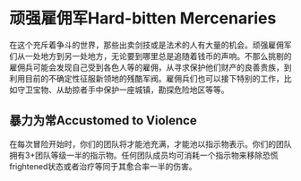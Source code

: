 # 顽强雇佣军Hard-bitten Mercenaries

在这个充斥着争斗的世界，那些出卖剑技或是法术的人有大量的机会。顽强雇佣军们从一处地方到另一处地方，无论要到哪里总是追随着钱币的声响。不那么挑剔的雇佣兵可能会发现自己受到各色人等的雇佣，从寻求保护他们财产的良善贵族，到利用目前的不确定性征服新领地的残酷军阀。雇佣兵们也可以接下特别的工作，比如守卫宝物、从劫掠者手中保护一座城镇，勘探危险地区等等。

## 暴力为常Accustomed to Violence

在每次冒险开始时，你们的团队将才能池充满，才能池以指示物表示。你们的团队拥有3+团队等级一半的指示物。任何团队成员均可消耗一个指示物来移除恐慌frightened状态或者治疗等同于其愈合率一半的伤害。

 
